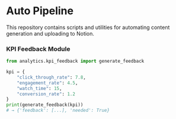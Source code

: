 # Auto Pipeline

This repository contains scripts and utilities for automating content generation and uploading to Notion.

### KPI Feedback Module
```python
from analytics.kpi_feedback import generate_feedback

kpi = {
    "click_through_rate": 7.8,
    "engagement_rate": 4.5,
    "watch_time": 15,
    "conversion_rate": 1.2
}
print(generate_feedback(kpi))
# → {'feedback': [...], 'needed': True}
```
